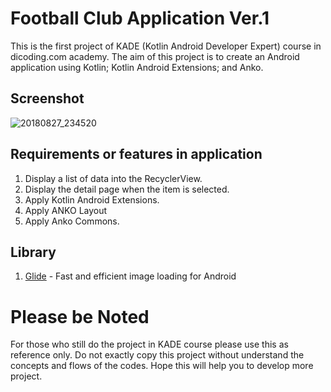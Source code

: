 # Football Club Application Ver.1
This is the first project of KADE (Kotlin Android Developer Expert) course in dicoding.com academy. The aim of this project is to create an Android application using Kotlin; Kotlin Android Extensions; and Anko.

## Screenshot
![20180827_234520](https://user-images.githubusercontent.com/26306746/44673227-18370080-aa55-11e8-9b2b-eadd5a471455.gif)

## Requirements or features in application
1. Display a list of data into the RecyclerView.
2. Display the detail page when the item is selected.
3. Apply Kotlin Android Extensions.
4. Apply ANKO Layout
5. Apply Anko Commons.


## Library
1. [Glide](https://bumptech.github.io/glide/) - Fast and efficient image loading for Android 

# Please be Noted
For those who still do the project in KADE course please use this as reference only. Do not exactly copy this project without understand the concepts and flows of the codes. Hope this will help you to develop more project.


